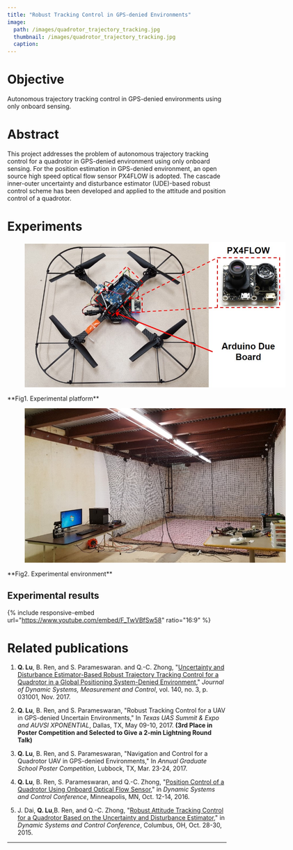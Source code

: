 ```yaml
---
title: "Robust Tracking Control in GPS-denied Environments"
image:
  path: /images/quadrotor_trajectory_tracking.jpg
  thumbnail: /images/quadrotor_trajectory_tracking.jpg
  caption:
---
```

# Objective
Autonomous trajectory tracking control in GPS-denied environments using only onboard sensing.

# Abstract
This project addresses the problem of autonomous trajectory tracking control for a quadrotor in GPS-denied environment using only onboard sensing. For the position estimation in GPS-denied environment, an open source high speed optical flow sensor PX4FLOW is adopted. The cascade inner-outer uncertainty and disturbance estimator (UDE)-based robust control scheme has been developed and applied to the attitude and position control of a quadrotor.

<!--

# Challenges

* Reliable navigation in GPS-denied environment;
* Fast dynamics, naturally unstable system;
* System underactuation;
* State couplings;
* Nonaffine inputs;
* Model uncertainties;
* External disturbances.

# Approaches

* PX4FLOW sensor is adopted for GPS-denied navigation;
* Uncertainty and disturbance estimator (UDE)-based cascade control scheme is developed;
* UDE-based attitude controllers are developed to deal with couplings, model uncertainties and disturbances;
* UDE-based position controllers are developed to handle
the nonaffine inputs.

<figure style="width: 1000px" class="align-left">
  <img src="/images/quadrotor_trajectory_tracking_control_scheme.jpg" alt="">
  <figcaption></figcaption>
</figure>
**Fig1. Quadrotor cascade control scheme**

-->

# Experiments

<figure style="width: 600px" class="align-center">
  <img src="/images/quadrotor_trajectory_tracking_platform.jpg" alt="">
  <figcaption></figcaption>
</figure>
**Fig1. Experimental platform**

<figure style="width: 600px" class="align-center">
  <img src="/images/quadrotor_trajectory_tracking_environment.jpg" alt="">
  <figcaption></figcaption>
</figure>
**Fig2. Experimental environment**

## Experimental results

{% include responsive-embed url="https://www.youtube.com/embed/F_TwVBfSw58" ratio="16:9" %}

# Related publications

1. **Q. Lu**, B. Ren, and S. Parameswaran. and Q.-C. Zhong, "<a href="http://dynamicsystems.asmedigitalcollection.asme.org/article.aspx?articleid=2652289" target="_blank">Uncertainty and Disturbance Estimator-Based Robust Trajectory Tracking Control for a Quadrotor in a Global Positioning System-Denied Environment</a>," *Journal of Dynamic Systems, Measurement and Control*, vol. 140, no. 3, p. 031001, Nov. 2017.

1. **Q. Lu**,  B. Ren, and S. Parameswaran, "Robust Tracking Control for a UAV in GPS-denied Uncertain Environments," In *Texas UAS Summit & Expo and AUVSI XPONENTIAL*, Dallas, TX, May 09-10, 2017. **(3rd Place in Poster Competition and Selected to Give a 2-min Lightning Round Talk)**

1. **Q. Lu**,  B. Ren, and S. Parameswaran, "Navigation and Control for a Quadrotor UAV in GPS-denied Environments," In *Annual Graduate School Poster Competition*, Lubbock, TX, Mar. 23-24, 2017.

1. **Q. Lu**, B. Ren, S. Parameswaran, and Q.-C. Zhong, "<a href="http://proceedings.asmedigitalcollection.asme.org/proceeding.aspx?articleid=2604365" target="_blank">Position Control of a Quadrotor Using Onboard Optical Flow Sensor</a>," in *Dynamic Systems and Control Conference*, Minneapolis, MN, Oct. 12-14, 2016.

1. J. Dai, **Q. Lu**,B. Ren, and Q.-C. Zhong, "<a href="http://proceedings.asmedigitalcollection.asme.org/proceeding.aspx?articleid=2481847" target="_blank">Robust Attitude Tracking Control for a Quadrotor Based on the Uncertainty and Disturbance Estimator</a>," in *Dynamic Systems and Control Conference*, Columbus, OH, Oct. 28-30, 2015.

---
